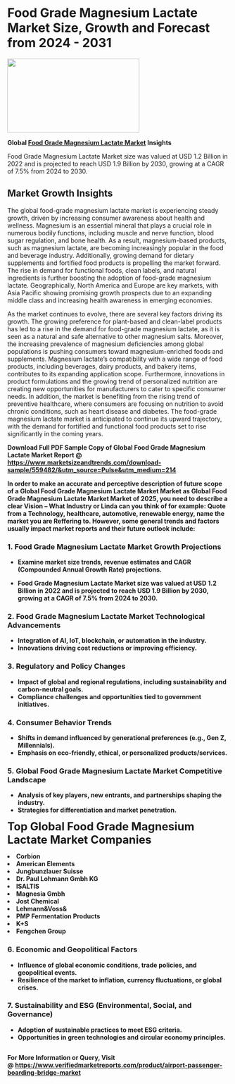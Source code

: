 <H1>Food Grade Magnesium Lactate Market Size, Growth and Forecast from 2024 - 2031</H1><img class="aligncenter size-medium wp-image-584254" src="https://thirdeyenews.in/wp-content/uploads/2024/09/Global-Market-Research-300x168.jpeg" alt="" width="300" height="168" /><p><strong>Global&nbsp;<a href="https://www.marketsizeandtrends.com/download-sample/559482/&amp;utm_source=Pulse&amp;utm_medium=214">Food Grade Magnesium Lactate Market</a> Insights</strong></p><p>Food Grade Magnesium Lactate Market size was valued at USD 1.2 Billion in 2022 and is projected to reach USD 1.9 Billion by 2030, growing at a CAGR of 7.5% from 2024 to 2030.</p><p><h2>Market Growth Insights</h2> <p>The global food-grade magnesium lactate market is experiencing steady growth, driven by increasing consumer awareness about health and wellness. Magnesium is an essential mineral that plays a crucial role in numerous bodily functions, including muscle and nerve function, blood sugar regulation, and bone health. As a result, magnesium-based products, such as magnesium lactate, are becoming increasingly popular in the food and beverage industry. Additionally, growing demand for dietary supplements and fortified food products is propelling the market forward. The rise in demand for functional foods, clean labels, and natural ingredients is further boosting the adoption of food-grade magnesium lactate. Geographically, North America and Europe are key markets, with Asia Pacific showing promising growth prospects due to an expanding middle class and increasing health awareness in emerging economies.</p> <p><strong></strong></p> <p>As the market continues to evolve, there are several key factors driving its growth. The growing preference for plant-based and clean-label products has led to a rise in the demand for food-grade magnesium lactate, as it is seen as a natural and safe alternative to other magnesium salts. Moreover, the increasing prevalence of magnesium deficiencies among global populations is pushing consumers toward magnesium-enriched foods and supplements. Magnesium lactate’s compatibility with a wide range of food products, including beverages, dairy products, and bakery items, contributes to its expanding application scope. Furthermore, innovations in product formulations and the growing trend of personalized nutrition are creating new opportunities for manufacturers to cater to specific consumer needs. In addition, the market is benefiting from the rising trend of preventive healthcare, where consumers are focusing on nutrition to avoid chronic conditions, such as heart disease and diabetes. The food-grade magnesium lactate market is anticipated to continue its upward trajectory, with the demand for fortified and functional food products set to rise significantly in the coming years.</p> <p><strong></p><p><span class=""><strong>Download Full PDF Sample Copy of Global Food Grade Magnesium Lactate Market Report</strong> @ <a href="https://www.marketsizeandtrends.com/download-sample/559482/&amp;utm_source=Pulse&amp;utm_medium=214" target="_blank">https://www.marketsizeandtrends.com/download-sample/559482/&amp;utm_source=Pulse&amp;utm_medium=214</a></span></p><p>In order to make an accurate and perceptive description of future scope of a Global&nbsp;Food Grade Magnesium Lactate Market Market as Global&nbsp;Food Grade Magnesium Lactate Market Market of 2025, you need to describe a clear Vision &ndash; What Industry or Linda can you think of for example: Quote from a Technology, healthcare, automotive, renewable energy, name the market you are Reffering to. However, some general trends and factors usually impact market reports and their future outlook include:</p><h3>1.&nbsp;<strong>Food Grade Magnesium Lactate Market Growth Projections</strong></h3><ul><li>Examine market size trends, revenue estimates and CAGR (Compounded Annual Growth Rate) projections.</li><li><p>Food Grade Magnesium Lactate Market size was valued at USD 1.2 Billion in 2022 and is projected to reach USD 1.9 Billion by 2030, growing at a CAGR of 7.5% from 2024 to 2030.</p></li></ul><h3>2.&nbsp;<strong>Food Grade Magnesium Lactate Market Technological Advancements</strong></h3><ul><li>Integration of AI, IoT, blockchain, or automation in the industry.</li><li>Innovations driving cost reductions or improving efficiency.</li></ul><h3>3.&nbsp;<strong>Regulatory and Policy Changes</strong></h3><ul><li>Impact of global and regional regulations, including sustainability and carbon-neutral goals.</li><li>Compliance challenges and opportunities tied to government initiatives.</li></ul><h3>4.&nbsp;<strong>Consumer Behavior Trends</strong></h3><ul><li>Shifts in demand influenced by generational preferences (e.g., Gen Z, Millennials).</li><li>Emphasis on eco-friendly, ethical, or personalized products/services.</li></ul><h3>5.&nbsp;<strong>Global Food Grade Magnesium Lactate Market Competitive Landscape</strong></h3><ul><li>Analysis of key players, new entrants, and partnerships shaping the industry.</li><li>Strategies for differentiation and market penetration.</li></ul><p data-pm-slice="1 1 []"><span style="color: inherit; font-family: inherit; font-size: 25px;">Top Global Food Grade Magnesium Lactate Market Companies</span></p><div class="" data-test-id=""><p><li>Corbion</li><li> American Elements</li><li> Jungbunzlauer Suisse</li><li> Dr. Paul Lohmann Gmbh KG</li><li> ISALTIS</li><li> Magnesia Gmbh</li><li> Jost Chemical</li><li> Lehmann&Voss&</li><li> PMP Fermentation Products</li><li> K+S</li><li> Fengchen Group</li></p></div><h3>6.&nbsp;<strong>Economic and Geopolitical Factors</strong></h3><ul><li>Influence of global economic conditions, trade policies, and geopolitical events.</li><li>Resilience of the market to inflation, currency fluctuations, or global crises.</li></ul><h3>7.&nbsp;<strong>Sustainability and ESG (Environmental, Social, and Governance)</strong></h3><ul><li>Adoption of sustainable practices to meet ESG criteria.</li><li>Opportunities in green technologies and circular economy principles.</li></ul><h2><strong style="font-size: 14px;">For More Information or Query, Visit @&nbsp;</strong><a style="background-color: #ffffff; font-size: 14px;" href="https://www.marketsizeandtrends.com/report/food-grade-magnesium-lactate-market/" target="_blank">https://www.verifiedmarketreports.com/product/airport-passenger-boarding-bridge-market</a></h2>
